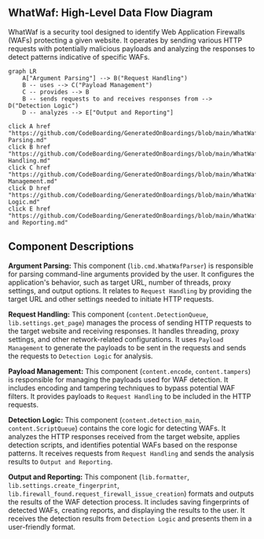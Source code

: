 ## WhatWaf: High-Level Data Flow Diagram

WhatWaf is a security tool designed to identify Web Application Firewalls (WAFs) protecting a given website. It operates by sending various HTTP requests with potentially malicious payloads and analyzing the responses to detect patterns indicative of specific WAFs.

```mermaid
graph LR
    A["Argument Parsing"] --> B("Request Handling")
    B -- uses --> C("Payload Management")
    C -- provides --> B
    B -- sends requests to and receives responses from --> D("Detection Logic")
    D -- analyzes --> E["Output and Reporting"]

click A href "https://github.com/CodeBoarding/GeneratedOnBoardings/blob/main/WhatWaf//Argument Parsing.md"
click B href "https://github.com/CodeBoarding/GeneratedOnBoardings/blob/main/WhatWaf//Request Handling.md"
click C href "https://github.com/CodeBoarding/GeneratedOnBoardings/blob/main/WhatWaf//Payload Management.md"
click D href "https://github.com/CodeBoarding/GeneratedOnBoardings/blob/main/WhatWaf//Detection Logic.md"
click E href "https://github.com/CodeBoarding/GeneratedOnBoardings/blob/main/WhatWaf//Output and Reporting.md"
```

## Component Descriptions

**Argument Parsing:** This component (`lib.cmd.WhatWafParser`) is responsible for parsing command-line arguments provided by the user. It configures the application's behavior, such as target URL, number of threads, proxy settings, and output options. It relates to `Request Handling` by providing the target URL and other settings needed to initiate HTTP requests.

**Request Handling:** This component (`content.DetectionQueue`, `lib.settings.get_page`) manages the process of sending HTTP requests to the target website and receiving responses. It handles threading, proxy settings, and other network-related configurations. It uses `Payload Management` to generate the payloads to be sent in the requests and sends the requests to `Detection Logic` for analysis.

**Payload Management:** This component (`content.encode`, `content.tampers`) is responsible for managing the payloads used for WAF detection. It includes encoding and tampering techniques to bypass potential WAF filters. It provides payloads to `Request Handling` to be included in the HTTP requests.

**Detection Logic:** This component (`content.detection_main`, `content.ScriptQueue`) contains the core logic for detecting WAFs. It analyzes the HTTP responses received from the target website, applies detection scripts, and identifies potential WAFs based on the response patterns. It receives requests from `Request Handling` and sends the analysis results to `Output and Reporting`.

**Output and Reporting:** This component (`lib.formatter`, `lib.settings.create_fingerprint`, `lib.firewall_found.request_firewall_issue_creation`) formats and outputs the results of the WAF detection process. It includes saving fingerprints of detected WAFs, creating reports, and displaying the results to the user. It receives the detection results from `Detection Logic` and presents them in a user-friendly format.